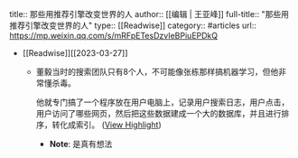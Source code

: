 title:: 那些用推荐引擎改变世界的人
author:: [[编辑 | 王亚峰]]
full-title:: "那些用推荐引擎改变世界的人"
type:: [[Readwise]]
category:: #articles
url:: https://mp.weixin.qq.com/s/mRFpETesDzvIeBPiuEPDkQ

- [[Readwise]][[2023-03-27]]
	- 董毅当时的搜索团队只有8个人，不可能像张栋那样搞机器学习，但他非常懂杀毒。
	  
	  他就专门搞了一个程序放在用户电脑上，记录用户搜索日志，用户点击，用户访问了哪些网页，然后把这些数据建成一个大的数据库，并且进行排序，转化成索引。 ([View Highlight](https://read.readwise.io/read/01gwghge89rr26r0zv6czk452z))
		- **Note**: 是真有想法